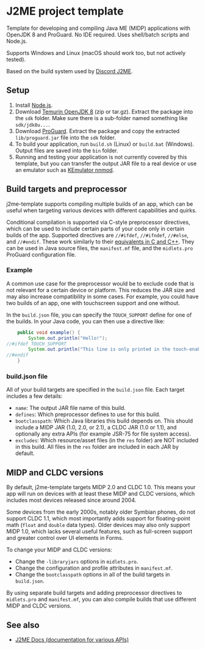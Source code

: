 # J2ME project template
Template for developing and compiling Java ME (MIDP) applications with OpenJDK 8 and ProGuard. No IDE required. Uses shell/batch scripts and Node.js.

Supports Windows and Linux (macOS should work too, but not actively tested).

Based on the build system used by [Discord J2ME](https://github.com/gtrxAC/discord-j2me).

## Setup
1. Install [Node.js](https://nodejs.org).
2. Download [Temurin OpenJDK 8](https://adoptium.net/temurin/releases/?version=8&package=jdk) (zip or tar.gz). Extract the package into the `sdk` folder. Make sure there is a sub-folder named something like `sdk/jdk8u...`.
3. Download [ProGuard](https://github.com/Guardsquare/proguard/releases/latest). Extract the package and copy the extracted `lib/proguard.jar` file into the `sdk` folder.
4. To build your application, run `build.sh` (Linux) or `build.bat` (Windows). Output files are saved into the `bin` folder.
5. Running and testing your application is not currently covered by this template, but you can transfer the output JAR file to a real device or use an emulator such as [KEmulator nnmod](https://nnproject.cc/kem/).

## Build targets and preprocessor
j2me-template supports compiling multiple builds of an app, which can be useful when targeting various devices with different capabilities and quirks.

Conditional compilation is supported via C-style preprocessor directives, which can be used to include certain parts of your code only in certain builds of the app. Supported directives are `//#ifdef`, `//#ifndef`, `//#else`, and `//#endif`. These work similarly to their [equivalents in C and C++](https://www.w3schools.com/c/c_macros.php). They can be used in Java source files, the `manifest.mf` file, and the `midlets.pro` ProGuard configuration file.

### Example
A common use case for the preprocessor would be to exclude code that is not relevant for a certain device or platform. This reduces the JAR size and may also increase compatibility in some cases. For example, you could have two builds of an app, one with touchscreen support and one without.

In the `build.json` file, you can specify the `TOUCH_SUPPORT` define for one of the builds. In your Java code, you can then use a directive like:
```java
    public void example() {
        System.out.println("Hello!");
//#ifdef TOUCH_SUPPORT
        System.out.println("This line is only printed in the touch-enabled build");
//#endif
    }
```

### build.json file 
All of your build targets are specified in the `build.json` file. Each target includes a few details:
* `name`: The output JAR file name of this build.
* `defines`: Which preprocessor defines to use for this build.
* `bootclasspath`: Which Java libraries this build depends on. This should include a MIDP JAR (1.0, 2.0, or 2.1), a CLDC JAR (1.0 or 1.1), and optionally any extra APIs (for example JSR-75 for file system access).
* `excludes`: Which resource/asset files (in the `res` folder) are NOT included in this build. All files in the `res` folder are included in each JAR by default.

## MIDP and CLDC versions
By default, j2me-template targets MIDP 2.0 and CLDC 1.0. This means your app will run on devices with at least these MIDP and CLDC versions, which includes most devices released since around 2004.

Some devices from the early 2000s, notably older Symbian phones, do not support CLDC 1.1, which most importantly adds support for floating-point math (`float` and `double` data types). Older devices may also only support MIDP 1.0, which lacks several useful features, such as full-screen support and greater control over UI elements in Forms.

To change your MIDP and CLDC versions:
* Change the `-libraryjars` options in `midlets.pro`.
* Change the configuration and profile attributes in `manifest.mf`.
* Change the `bootclasspath` options in all of the build targets in `build.json`.

By using separate build targets and adding preprocessor directives to `midlets.pro` and `manifest.mf`, you can also compile builds that use different MIDP and CLDC versions.

## See also
* [J2ME Docs (documentation for various APIs)](https://nikita36078.github.io/J2ME_Docs)